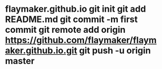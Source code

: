 # flaymaker.github.io git init git add README.md git commit -m first commit git remote add origin https://github.com/flaymaker/flaymaker.github.io.git git push -u origin master
